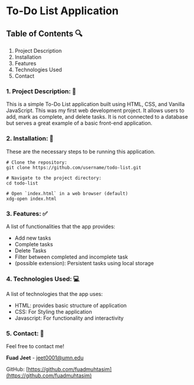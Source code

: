 # To-Do List Application

## Table of Contents 🔍

1. Project Description
2. Installation
3. Features
4. Technologies Used
5. Contact

### 1. Project Description: 📝

This is a simple To-Do List application built using HTML, CSS, and Vanilla JavaScript. This was my first web development project.
It allows users to add, mark as complete, and delete tasks. It is not connected to a database but serves a great example of a basic front-end application.

### 2. Installation: 🔧

These are the necessary steps to be running this application.

```
# Clone the repository:
git clone https://github.com/username/todo-list.git

# Navigate to the project directory:
cd todo-list

# Open `index.html` in a web browser (default)
xdg-open index.html
```

### 3. Features: ✅

A list of functionalities that the app provides:

- Add new tasks
- Complete tasks
- Delete Tasks
- Filter between completed and incomplete task
- (possible extension): Persistent tasks using local storage

### 4. Technologies Used: 💻

A list of technologies that the app uses:

- HTML: provides basic structure of application
- CSS: For Styling the application
- Javascript: For functionality and interactivity

### 5. Contact: 📧

Feel free to contact me!

**Fuad Jeet** - [jeet0001@umn.edu](mailto:jeet0001@umn.edu)

GitHub: [https://github.com/fuadmuhtasim](https://github.com/fuadmuhtasim)
